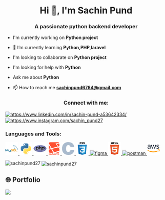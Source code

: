 <h1 align="center">Hi 👋, I'm Sachin Pund</h1>
<h3 align="center">A passionate python backend developer</h3>

- I'm currently working on **Python project**

- 🌱 I’m currently learning **Python,PHP,laravel**

- I'm looking to collaborate on **Python project**

- I'm looking for help with **Python**

- Ask me about **Python**

- 📫 How to reach me **sachinpund6764@gmail.com**

<h3 align="center">Connect with me:</h3>
<p align="left">
<a href="https://linkedin.com/in/https://www.linkedin.com/in/sachin-pund-a53642334/" target="blank"><img align="center" src="https://raw.githubusercontent.com/rahuldkjain/github-profile-readme-generator/master/src/images/icons/Social/linked-in-alt.svg" alt="https://www.linkedin.com/in/sachin-pund-a53642334/" height="30" width="40" /></a>
<a href="https://instagram.com/https://www.instagram.com/sachin_pund27" target="blank"><img align="center" src="https://raw.githubusercontent.com/rahuldkjain/github-profile-readme-generator/master/src/images/icons/Social/instagram.svg" alt="https://www.instagram.com/sachin_pund27" height="30" width="40" /></a>
</p>

<h3 align="left">Languages and Tools:</h3>
<p align="left">
<a href="https://www.mysql.com/" target="_blank" rel="noreferrer"> <img src="https://raw.githubusercontent.com/devicons/devicon/master/icons/mysql/mysql-original-wordmark.svg" alt="mysql" width="40" height="40"/> </a>
<a href="https://www.python.org" target="_blank" rel="noreferrer"> <img src="https://raw.githubusercontent.com/devicons/devicon/master/icons/python/python-original.svg" alt="python" width="40" height="40"/> </a>
<a href="https://www.php.net" target="_blank" rel="noreferrer"> <img src="https://raw.githubusercontent.com/devicons/devicon/master/icons/php/php-original.svg" alt="php" width="40" height="40"/> </a>
<a href="https://laravel.com/" target="_blank" rel="noreferrer"> <img src="https://raw.githubusercontent.com/devicons/devicon/master/icons/laravel/laravel-plain-wordmark.svg" alt="laravel" width="40" height="40"/> </a> 
<a href="https://www.cprogramming.com/" target="_blank" rel="noreferrer"> <img src="https://raw.githubusercontent.com/devicons/devicon/master/icons/c/c-original.svg" alt="c" width="40" height="40"/> </a> <a href="https://www.w3schools.com/css/" target="_blank" rel="noreferrer"> <img src="https://raw.githubusercontent.com/devicons/devicon/master/icons/css3/css3-original-wordmark.svg" alt="css3" width="40" height="40"/> </a>
<a href="https://www.figma.com/" target="_blank" rel="noreferrer"> <img src="https://www.vectorlogo.zone/logos/figma/figma-icon.svg" alt="figma" width="40" height="40"/> </a> <a href="https://www.w3.org/html/" target="_blank" rel="noreferrer"> <img src="https://raw.githubusercontent.com/devicons/devicon/master/icons/html5/html5-original-wordmark.svg" alt="html5" width="40" height="40"/> </a>
<a href="https://postman.com" target="_blank" rel="noreferrer"> <img src="https://www.vectorlogo.zone/logos/getpostman/getpostman-icon.svg" alt="postman" width="40" height="40"/> </a><a href="https://aws.amazon.com" target="_blank" rel="noreferrer"> <img src="https://raw.githubusercontent.com/devicons/devicon/master/icons/amazonwebservices/amazonwebservices-original-wordmark.svg" alt="aws" width="40" height="40"/> </a>
</p>

<p><img align="left" src="https://github-readme-stats.vercel.app/api/top-langs?username=sachinpund27&show_icons=true&locale=en&layout=compact" alt="sachinpund27" /></p>

<p>&nbsp;<img align="center" src="https://github-readme-stats.vercel.app/api?username=sachinpund27&show_icons=true&locale=en" alt="sachinpund27" /></p>


## 🌐 Portfolio
<a href="https://sachinpund27.github.io/Porfolio-web/" target="_blank">
 <img src="https://github.com/user-attachments/assets/9d7d620b-e1cb-43dc-a587-0fba162b9f3d" />
</a>
